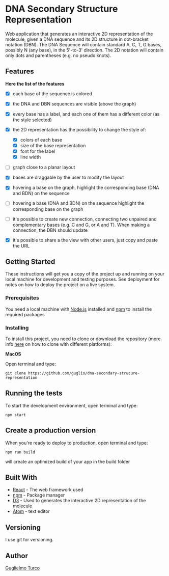 # DNA Secondary Structure Representation

Web application that generates an interactive 2D representation of the molecule, given a DNA sequence and its 2D structure in dot-bracket
notation (DBN).
The DNA Sequence will contain standard A, C, T, G bases, possibly N (any base), in the 5'-to-3' direction.
The 2D notation will contain only dots and parentheses (e.g. no pseudo knots).

## Features

**Here the list of the features**
- [x] each base of the sequence is colored
- [x] the DNA and DBN sequences are visible (above the graph)
- [x] every base has a label, and each one of them has a different color (as the style selected)
- [x] the 2D representation has the possibility to change the style of:
  - [x] colors of each base
  - [x] size of the base representation
  - [x] font for the label
  - [x] line width
- [ ] graph close to a planar layout
- [x] bases are draggable by the user to modify the layout
- [x] hovering a base on the graph, highlight the corresponding base (DNA and BDN) on the sequence
- [ ] hovering a base (DNA and BDN) on the sequence highlight the corresponding base on the graph
- [ ] it's possible to create new connection, connecting two unpaired and complementary bases (e.g. C and G, or A and T). When making a connection, the DBN should update
- [x] it's possible to share a the view with other users, just copy and paste the URL


## Getting Started

These instructions will get you a copy of the project up and running on your local machine for development and testing purposes. See deployment for notes on how to deploy the project on a live system.

### Prerequisites

You need a local machine with [Node.js](https://nodejs.org/en/) installed and [npm](https://www.npmjs.com/) to install the required packages

### Installing

To install this project, you need to clone or download the repository (more info [here](https://help.github.com/articles/cloning-a-repository/) on how to clone with different platforms):

**MacOS**

Open terminal and type:
```shell
git clone https://github.com/guglio/dna-secondary-strucure-representation
```

## Running the tests

To start the development environment, open terminal and type:
```shell
npm start
```

## Create a production version

When you're ready to deploy to production, open terminal and type:
```shell
npm run build
```
will create an optimized build of your app in the build folder

## Built With

* [React](https://facebook.github.io/react/) - The web framework used
* [npm](https://www.npmjs.com/) - Package manager
* [D3](https://d3js.org/) - Used to generates the interactive 2D representation of the molecule
* [Atom](https://atom.io/) - text editor

## Versioning

I use git for versioning.

## Author

[Guglielmo Turco](https://github.com/guglio)
